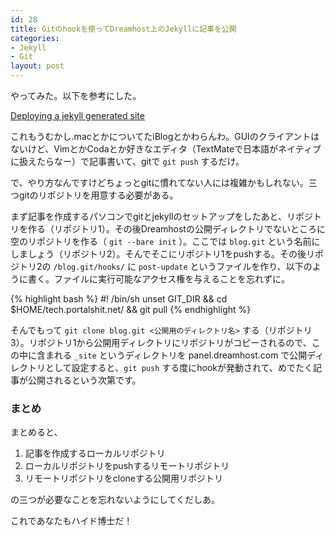```yaml
---
id: 28
title: Gitのhookを使ってDreamhost上のJekyllに記事を公開
categories:
- Jekyll
- Git
layout: post
---
```


やってみた。以下を参考にした。

[Deploying a jekyll generated site](http://www.taknado.com/en/2009/03/26/deploying-a-jekyll-generated-site/)

これもうむかし.macとかについてたiBlogとかわらんわ。GUIのクライアントはないけど、VimとかCodaとか好きなエディタ（TextMateで日本語がネイティブに扱えたらなー）で記事書いて、gitで `git push` するだけ。

で、やり方なんですけどちょっとgitに慣れてない人には複雑かもしれない。三つgitのリポジトリを用意する必要がある。

まず記事を作成するパソコンでgitとjekyllのセットアップをしたあと、リポジトリを作る（リポジトリ1）。その後Dreamhostの公開ディレクトリでないところに空のリポジトリを作る（ `git --bare init` ）。ここでは `blog.git` という名前にしましょう（リポジトリ2）。そんでそこにリポジトリ1をpushする。その後リポジトリ2の `/blog.git/hooks/` に `post-update` というファイルを作り、以下のように書く。ファイルに実行可能なアクセス権を与えることを忘れずに。

{% highlight bash %}
    #! /bin/sh
    unset GIT_DIR && cd $HOME/tech.portalshit.net/ && git pull
{% endhighlight %}

そんでもって `git clone blog.git <公開用のディレクトリ名>` する（リポジトリ3）。リポジトリ1から公開用ディレクトリにリポジトリがコピーされるので、この中に含まれる `_site` というディレクトリを panel.dreamhost.com で公開ディレクトリとして設定すると、`git push` する度にhookが発動されて、めでたく記事が公開されるという次第です。

### まとめ

まとめると、

1. 記事を作成するローカルリポジトリ
2. ローカルリポジトリをpushするリモートリポジトリ
3. リモートリポジトリをcloneする公開用リポジトリ

の三つが必要なことを忘れないようにしてくだしあ。

これであなたもハイド博士だ！

